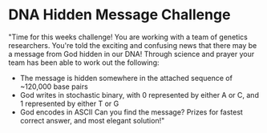 # DNA Hidden Message Challenge
"Time for this weeks challenge!
You are working with a team of genetics researchers. You're told the exciting and confusing news that there may be a message from God hidden in our DNA! Through science and prayer your team has been able to work out the following:
* The message is hidden somewhere in the attached sequence of ~120,000 base pairs
* God writes in stochastic binary, with 0 represented by either A or C, and 1 represented by either T or G
* God encodes in ASCII
Can you find the message?
Prizes for fastest correct answer, and most elegant solution!"
